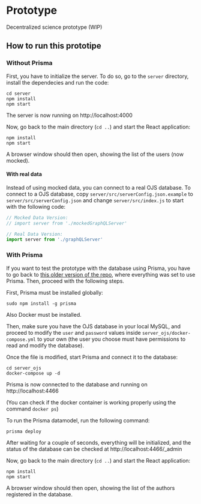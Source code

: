 # Prototype
Decentralized science prototype (WIP)

## How to run this prototipe

### Without Prisma
First, you have to initialize the server. To do so, go to the `server` directory, install the dependecies and run the code:
```
cd server
npm install
npm start
```

The server is now running on http://localhost:4000

Now, go back to the main directory (`cd ..`) and start the React application:
```
npm install
npm start
```

A browser window should then open, showing the list of the users (now mocked).

#### With real data

Instead of using mocked data, you can connect to a real OJS database. To connect to a OJS database, copy `server/src/serverConfig.json.example` to `server/src/serverConfig.json` and change `server/src/index.js` to start with the following code:

```javascript
// Mocked Data Version:
// import server from './mockedGraphQLServer'

// Real Data Version:
import server from './graphQLServer'
```


### With Prisma
If you want to test the prototype with the database using Prisma, you have to go back to [this older version of the repo](https://github.com/DecentralizedScience/Prototype/tree/b70a5275b8e55fddcfd782cbedeae9375c956a6e), where everything was set to use Prisma. Then, proceed with the following steps.

First, Prisma must be installed globally:
```
sudo npm install -g prisma
```
Also Docker must be installed.

Then, make sure you have the OJS database in your local MySQL, and proceed to modify the `user` and `password` values inside `server_ojs/docker-compose.yml` to your own (the user you choose must have permissions to read and modify the database).

Once the file is modified, start Prisma and connect it to the database:
```
cd server_ojs
docker-compose up -d
```
Prisma is now connected to the database and running on http://localhost:4466

(You can check if the docker container is working properly using the command `docker ps`)

To run the Prisma datamodel, run the following command:
```
prisma deploy
```

After waiting for a couple of seconds, everything will be initialized, and the status of the database can be checked at http://localhost:4466/_admin

Now, go back to the main directory (`cd ..`) and start the React application:
```
npm install
npm start
```

A browser window should then open, showing the list of the authors registered in the database.
